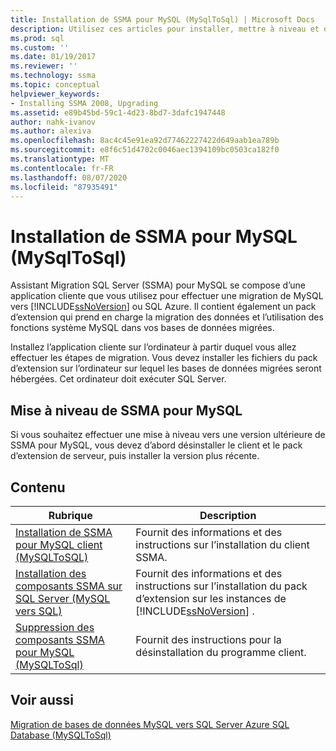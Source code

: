 ```yaml
---
title: Installation de SSMA pour MySQL (MySqlToSql) | Microsoft Docs
description: Utilisez ces articles pour installer, mettre à niveau et désinstaller Assistant Migration SQL Server (SSMA) pour MySQL, qui comprend une application cliente et un pack d’extension.
ms.prod: sql
ms.custom: ''
ms.date: 01/19/2017
ms.reviewer: ''
ms.technology: ssma
ms.topic: conceptual
helpviewer_keywords:
- Installing SSMA 2008, Upgrading
ms.assetid: e89b45bd-59c1-4d23-8bd7-3dafc1947448
author: nahk-ivanov
ms.author: alexiva
ms.openlocfilehash: 8ac4c45e91ea92d77462227422d649aab1ea789b
ms.sourcegitcommit: e8f6c51d4702c0046aec1394109bc0503ca182f0
ms.translationtype: MT
ms.contentlocale: fr-FR
ms.lasthandoff: 08/07/2020
ms.locfileid: "87935491"
---
```

# <a name="installing-ssma-for-mysql-mysqltosql"></a>Installation de SSMA pour MySQL (MySqlToSql)
Assistant Migration SQL Server (SSMA) pour MySQL se compose d’une application cliente que vous utilisez pour effectuer une migration de MySQL vers [!INCLUDE[ssNoVersion](../../includes/ssnoversion-md.md)] ou SQL Azure. Il contient également un pack d’extension qui prend en charge la migration des données et l’utilisation des fonctions système MySQL dans vos bases de données migrées.  
  
Installez l’application cliente sur l’ordinateur à partir duquel vous allez effectuer les étapes de migration. Vous devez installer les fichiers du pack d’extension sur l’ordinateur sur lequel les bases de données migrées seront hébergées.  Cet ordinateur doit exécuter SQL Server.  
  
## <a name="upgrading-ssma-for-mysql"></a>Mise à niveau de SSMA pour MySQL  
Si vous souhaitez effectuer une mise à niveau vers une version ultérieure de SSMA pour MySQL, vous devez d’abord désinstaller le client et le pack d’extension de serveur, puis installer la version plus récente.  
  
## <a name="contents"></a>Contenu  
  
|Rubrique|Description|  
|-|-|  
|[Installation de SSMA pour MySQL client &#40;MySQLToSQL&#41;](../../ssma/mysql/installing-ssma-for-mysql-client-mysqltosql.md)|Fournit des informations et des instructions sur l’installation du client SSMA.|  
|[Installation des composants SSMA sur SQL Server (MySQL vers SQL)](https://msdn.microsoft.com/6772d0c5-258f-4d7b-afb0-b5f810e71af1)|Fournit des informations et des instructions sur l’installation du pack d’extension sur les instances de [!INCLUDE[ssNoVersion](../../includes/ssnoversion-md.md)] .|  
|[Suppression des composants SSMA pour MySQL &#40;MySQLToSql&#41;](../../ssma/mysql/removing-the-ssma-for-mysql-components-mysqltosql.md)|Fournit des instructions pour la désinstallation du programme client.|  
  
## <a name="see-also"></a>Voir aussi  
[Migration de bases de données MySQL vers SQL Server Azure SQL Database &#40;MySQLToSql&#41;](../../ssma/mysql/migrating-mysql-databases-to-sql-server-azure-sql-db-mysqltosql.md)  
  
